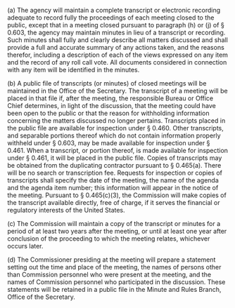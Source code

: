 (a) The agency will maintain a complete transcript or electronic recording adequate to record fully the proceedings of each meeting closed to the public, except that in a meeting closed pursuant to paragraph (h) or (j) of § 0.603, the agency may maintain minutes in lieu of a transcript or recording. Such minutes shall fully and clearly describe all matters discussed and shall provide a full and accurate summary of any actions taken, and the reasons therefor, including a description of each of the views expressed on any item and the record of any roll call vote. All documents considered in connection with any item will be identified in the minutes.

(b) A public file of transcripts (or minutes) of closed meetings will be maintained in the Office of the Secretary. The transcript of a meeting will be placed in that file if, after the meeting, the responsible Bureau or Office Chief determines, in light of the discussion, that the meeting could have been open to the public or that the reason for withholding information concerning the matters discussed no longer pertains. Transcripts placed in the public file are available for inspection under § 0.460. Other transcripts, and separable portions thereof which do not contain information properly withheld under § 0.603, may be made available for inspection under § 0.461. When a transcript, or portion thereof, is made available for inspection under § 0.461, it will be placed in the public file. Copies of transcripts may be obtained from the duplicating contractor pursuant to § 0.465(a). There will be no search or transcription fee. Requests for inspection or copies of transcripts shall specify the date of the meeting, the name of the agenda and the agenda item number; this information will appear in the notice of the meeting. Pursuant to § 0.465(c)(3), the Commission will make copies of the transcript available directly, free of charge, if it serves the financial or regulatory interests of the United States.

(c) The Commission will maintain a copy of the transcript or minutes for a period of at least two years after the meeting, or until at least one year after conclusion of the proceeding to which the meeting relates, whichever occurs later.

(d) The Commissioner presiding at the meeting will prepare a statement setting out the time and place of the meeting, the names of persons other than Commission personnel who were present at the meeting, and the names of Commission personnel who participated in the discussion. These statements will be retained in a public file in the Minute and Rules Branch, Office of the Secretary.

